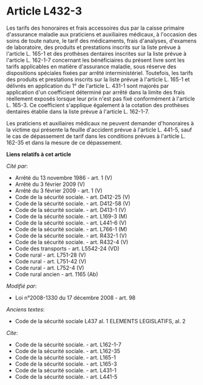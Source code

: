 # Article L432-3

Les tarifs des honoraires et frais accessoires dus par la caisse primaire d'assurance maladie aux praticiens et auxiliaires
médicaux, à l'occasion des soins de toute nature, le tarif des médicaments, frais d'analyses, d'examens de laboratoire, des
produits et prestations inscrits sur la liste prévue à l'article L. 165-1 et des prothèses dentaires inscrites sur la liste
prévue à l'article L. 162-1-7 concernant les bénéficiaires du présent livre sont les tarifs applicables en matière
d'assurance maladie, sous réserve des dispositions spéciales fixées par arrêté interministériel. Toutefois, les tarifs des
produits et prestations inscrits sur la liste prévue à l'article L. 165-1 et délivrés en application du 1° de l'article L.
431-1 sont majorés par application d'un coefficient déterminé par arrêté dans la limite des frais réellement exposés lorsque
leur prix n'est pas fixé conformément à l'article L. 165-3. Ce coefficient s'applique également à la cotation des prothèses
dentaires établie dans la liste prévue à l'article L. 162-1-7. 

Les praticiens et auxiliaires médicaux ne peuvent demander d'honoraires à la victime qui présente la feuille d'accident
prévue à l'article L. 441-5, sauf le cas de dépassement de tarif dans les conditions prévues à l'article L. 162-35 et dans la
mesure de ce dépassement.

**Liens relatifs à cet article**

_Cité par_:

  - Arrêté du 13 novembre 1986 - art. 1 (V)
  - Arrêté du 3 février 2009 (V)
  - Arrêté du 3 février 2009 - art. 1 (V)
  - Code de la sécurité sociale. - art. D412-25 (V)
  - Code de la sécurité sociale. - art. D412-58 (V)
  - Code de la sécurité sociale. - art. D413-1 (V)
  - Code de la sécurité sociale. - art. L169-3 (M)
  - Code de la sécurité sociale. - art. L441-6 (V)
  - Code de la sécurité sociale. - art. L766-1 (M)
  - Code de la sécurité sociale. - art. R432-1 (V)
  - Code de la sécurité sociale. - art. R432-4 (V)
  - Code des transports - art. L5542-24 (VD)
  - Code rural - art. L751-28 (V)
  - Code rural - art. L751-42 (V)
  - Code rural - art. L752-4 (V)
  - Code rural ancien - art. 1165 (Ab)

_Modifié par_:

  - Loi n°2008-1330 du 17 décembre 2008 - art. 98

_Anciens textes_:

  - Code de la sécurité sociale L437 al. 1 ELEMENTS LEGISLATIFS, al. 2

_Cite_:

  - Code de la sécurité sociale. - art. L162-1-7
  - Code de la sécurité sociale. - art. L162-35
  - Code de la sécurité sociale. - art. L165-1
  - Code de la sécurité sociale. - art. L165-3
  - Code de la sécurité sociale. - art. L431-1
  - Code de la sécurité sociale. - art. L441-5
